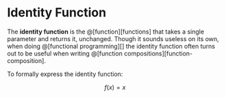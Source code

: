 # Identity Function

The __identity function__ is the @[function][functions] that takes a single parameter and 
returns it, unchanged. Though it sounds useless on its own, when doing @[functional programming][]
the identity function often turns out to be useful when writing @[function compositions][function-composition].

To formally express the identity function:

$$
f(x) = x
$$
